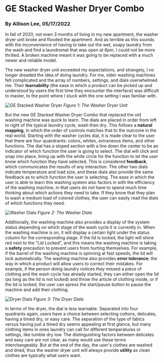 # GE Stacked Washer Dryer Combo
### By Allison Lee, 05/17/2022

In fall of 2020, not even 3 months of living in my new apartment, the washer dryer unit broke and flooded the apartment. And as terrible as this sounds with the inconvenience of having to take out the wet, soapy laundry from the wash and find a laundromat that was open at 8pm, I could not be more thrilled. A broken machine meant it was going to be replaced with a much newer and reliable model. 

The new washer dryer unit exceeded my expectations, and strangely, I no longer dreaded the idea of doing laundry. For me, older washing machines felt complicated and the array of numbers, settings, and dials overwhelmed me. Their **learnability** (the ease in which a product can be picked up and understood by users the first time they encounter the interface) was difficult to master, to the point where I stuck with the one setting I was familiar with.


![GE Stacked Washer Dryer](https://raw.githubusercontent.com/UsabilityEngineering/ux-portfolio-anlee/master/assets/both.JPG)
*Figure 1: The Washer Dryer Unit*

But the new GE Stacked Washer Dryer Combo that replaced the old washing machine was quick to learn. The dials are placed in order from left to right of the typical laundry cycle, wash then dry. This follows a **natural mapping**, in which the order of controls matches that to the outcome in the real world. Starting with the washer cycles dial, it is made clear to the user that there are four quandrants: colors, whites, extraneous items, and other functions. The dial has a sloped section with a line down the center to be an indicator of which function the user is going to select. The dial will click and snap into place, lining up with the white circle for the function to let the user know which function they have selected. This is considered **feedback**, which communicates the results of any interaction. The other two dials indicate temperature and load size, and these dials also provide the same feedback as to which function the user is selecting. The ease in which the user is able to learn this washing system also factors in with the efficiency of the washing machine, in that users do not have to spend much time thinking about which actions they need to take. If they know that they plan to wash a medium load of colored clothes, the user can easily read the dials of which functions they need.

![Washer Dials](https://raw.githubusercontent.com/UsabilityEngineering/ux-portfolio-anlee/master/assets/washer.JPG)
*Figure 2: The Washer Dials*

Additionally, the washing machine also provides a display of the system status depending on which stage of the wash cycle it is currently in. When the washing machine is on, it will display a certain light under the status column for the corresponding stage. If the lid is locked, the light will shine red next to the "Lid Locked", and this means the washing machine is taking a **safety** precaution to prevent users from hurting themselves. For example, if the barrel of the washing machine is spinning at fast speeds, the lid will lock automatically. The washing machine also provides **error tolerance**; the way in which a product will allow users to correct their mistakes. For example, if the person doing laundry notices they missed a piece of clothing and the wash cycle has already started, they can either open the lid (as long as the lid is not locked) and throw the article of clothing inside, or if the lid is locked, the user can spress the start/pause button to pause the machine and add their clothing. 

![Dryer Dials](https://raw.githubusercontent.com/UsabilityEngineering/ux-portfolio-anlee/master/assets/dryer.JPG)
*Figure 3: The Dryer Dials*

In terms of the dryer, the dial is less learnable. Separated into four quadrants again, users have a choice between selecting cottons, delicates, having a timed dry, or easy care. The separation of the type of fabics versus having just a timed dry seems appealing at first glance, but many clothing items in ones laundry can call for different temperatures or settings, like tumble dry low. The distinguishing factors between delicates and easy care are not clear, as many would use these terms interchangeably. But at the end of the day, the user's clothes are washed and dried, thus the washer dryer unit will always provide **utility** as clean clothes are typically what users want.

